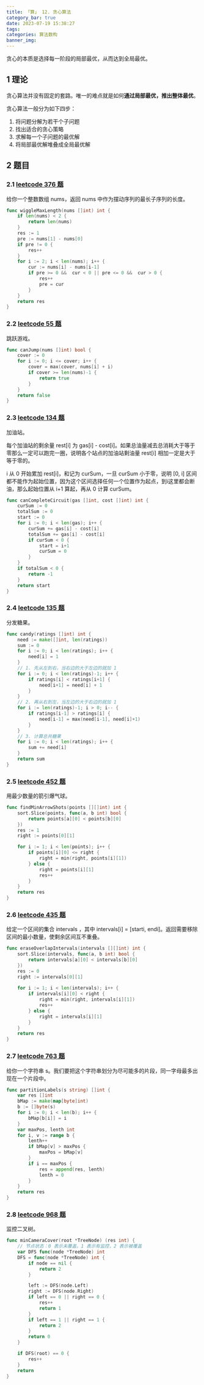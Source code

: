 ```yaml
---
title: 「算」 12. 贪心算法
category_bar: true
date: 2023-07-19 15:38:27
tags:
categories: 算法数构
banner_img:
---
```


贪心的本质是选择每一阶段的局部最优，从而达到全局最优。

<!-- more -->

## 1 理论

贪心算法并没有固定的套路。唯一的难点就是如何**通过局部最优，推出整体最优**。

贪心算法一般分为如下四步：

1. 将问题分解为若干个子问题
2. 找出适合的贪心策略
3. 求解每一个子问题的最优解
4. 将局部最优解堆叠成全局最优解

## 2 题目

### 2.1 [leetcode 376 题](https://leetcode.cn/problems/wiggle-subsequence/)

给你一个整数数组 nums，返回 nums 中作为摆动序列的最长子序列的长度。

```go
func wiggleMaxLength(nums []int) int {
    if len(nums) < 2 {
        return len(nums)
    }
    res := 1
    pre := nums[1] - nums[0]
    if pre != 0 {
        res++
    }
    for i := 2; i < len(nums); i++ {
        cur := nums[i] - nums[i-1]
        if pre >= 0 &&  cur < 0 || pre <= 0 &&  cur > 0 {
            res++
            pre = cur
        }
    }
    return res
}
```

### 2.2 [leetcode 55 题](https://leetcode.cn/problems/jump-game/)

跳跃游戏。

```go
func canJump(nums []int) bool {
    cover := 0
    for i := 0; i <= cover; i++ {
        cover = max(cover, nums[i] + i)
        if cover >= len(nums)-1 {
            return true
        }
    }
    return false
}
```

### 2.3 [leetcode 134 题](https://leetcode.cn/problems/gas-station/)

加油站。

每个加油站的剩余量 rest[i] 为 gas[i] - cost[i]。如果总油量减去总消耗大于等于零那么一定可以跑完一圈，说明各个站点的加油站剩油量 rest[i] 相加一定是大于等于零的。

i 从 0 开始累加 rest[i]，和记为 curSum，一旦 curSum 小于零，说明 [0, i] 区间都不能作为起始位置，因为这个区间选择任何一个位置作为起点，到i这里都会断油，那么起始位置从 i+1 算起，再从 0 计算 curSum。

```go
func canCompleteCircuit(gas []int, cost []int) int {
	curSum := 0
	totalSum := 0
	start := 0
	for i := 0; i < len(gas); i++ {
		curSum += gas[i] - cost[i]
		totalSum += gas[i] - cost[i]
		if curSum < 0 {
			start = i+1
			curSum = 0
		}
	}
	if totalSum < 0 {
		return -1
	}
	return start
}
```

### 2.4 [leetcode 135 题](https://leetcode.cn/problems/candy/)

分发糖果。

```go
func candy(ratings []int) int {
    need := make([]int, len(ratings))
    sum := 0
    for i := 0; i < len(ratings); i++ {
        need[i] = 1
    }
    // 1. 先从左到右，当右边的大于左边的就加 1
    for i := 0; i < len(ratings)-1; i++ {
        if ratings[i] < ratings[i+1] {
            need[i+1] = need[i] + 1
        }
    }
    // 2. 再从右到左，当左边的大于右边的就加 1
    for i := len(ratings)-1; i > 0; i-- {
        if ratings[i-1] > ratings[i] {
            need[i-1] = max(need[i-1], need[i]+1)
        }
    }
    // 3. 计算总共糖果
    for i := 0; i < len(ratings); i++ {
        sum += need[i]
    }
    return sum
}
```

### 2.5 [leetcode 452 题](https://leetcode.cn/problems/minimum-number-of-arrows-to-burst-balloons/)

用最少数量的箭引爆气球。

```go
func findMinArrowShots(points [][]int) int {
    sort.Slice(points, func(a, b int) bool {
        return points[a][0] < points[b][0]
    })
    res := 1
    right := points[0][1]

    for i := 1; i < len(points); i++ {
        if points[i][0] <= right {
            right = min(right, points[i][1])
        } else {
            right = points[i][1]
            res++
        }
    }
    return res
}
```

### 2.6 [leetcode 435 题](https://leetcode.cn/problems/non-overlapping-intervals/)

给定一个区间的集合 intervals ，其中 intervals[i] = [starti, endi]。返回需要移除区间的最小数量，使剩余区间互不重叠。

```go
func eraseOverlapIntervals(intervals [][]int) int {
    sort.Slice(intervals, func(a, b int) bool {
        return intervals[a][0] < intervals[b][0]
    })
    res := 0
    right := intervals[0][1]
    
    for i := 1; i < len(intervals); i++ {
        if intervals[i][0] < right {
            right = min(right, intervals[i][1])
            res++
        } else {
            right = intervals[i][1]
        }
    }
    return res
}
```

### 2.7 [leetcode 763 题](https://leetcode.cn/problems/partition-labels/)

给你一个字符串 s。我们要把这个字符串划分为尽可能多的片段，同一字母最多出现在一个片段中。

```go
func partitionLabels(s string) []int {
    var res []int
    bMap := make(map[byte]int)
    b := []byte(s)
    for i := 0; i < len(b); i++ {
        bMap[b[i]] = i
    }
    var maxPos, lenth int
    for i, v := range b {
        lenth++
        if bMap[v] > maxPos {
            maxPos = bMap[v]
        }
        if i == maxPos {
            res = append(res, lenth)
            lenth = 0
        }
    }
    return res
}
```

### 2.8 [leetcode 968 题](https://leetcode.cn/problems/binary-tree-cameras/)

监控二叉树。

```go
func minCameraCover(root *TreeNode) (res int) {
    // 节点状态：0 表示未覆盖，1 表示有监控，2 表示被覆盖
    var DFS func(node *TreeNode) int
    DFS = func(node *TreeNode) int {
        if node == nil {
            return 2
        }

        left := DFS(node.Left)
        right := DFS(node.Right)
        if left == 0 || right == 0 {
            res++
            return 1
        }
        if left == 1 || right == 1 {
            return 2
        }
        return 0
    }

    if DFS(root) == 0 {
        res++
    }
    return
}
```